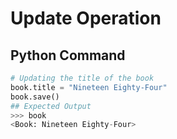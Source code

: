 # Update Operation

## Python Command
```python
# Updating the title of the book
book.title = "Nineteen Eighty-Four"
book.save()
## Expected Output
>>> book
<Book: Nineteen Eighty-Four>

